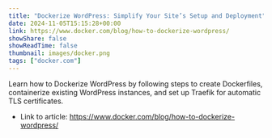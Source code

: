 ```yaml
---
title: "Dockerize WordPress: Simplify Your Site’s Setup and Deployment"
date: 2024-11-05T15:15:28+00:00
link: https://www.docker.com/blog/how-to-dockerize-wordpress/
showShare: false
showReadTime: false
thumbnail: images/docker.png
tags: ["docker.com"]
---
```

Learn how to Dockerize WordPress by following steps to create Dockerfiles, containerize existing WordPress instances, and set up Traefik for automatic TLS certificates.

- Link to article: https://www.docker.com/blog/how-to-dockerize-wordpress/